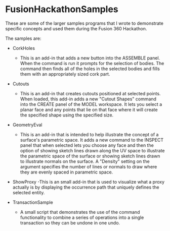 # FusionHackathonSamples
These are some of the larger samples programs that I wrote to demonstrate specific concepts and used them during the Fusion 360 Hackathon.

The samples are:

- CorkHoles
  - This is an add-in that adds a new button into the ASSEMBLE panel.  When the command is run it prompts for the selection of bodies.  The command then finds all of the holes in the selected bodies and fills them with an appropriately sized cork part.

- Cutouts
  - This is an add-in that creates cutouts positioned at selected points.  When loaded, this add-in adds a new "Cutout Shapes" command into the CREATE panel of the MODEL workspace.  It lets you select a planar face and any points that lie on that face where it will create the specified shape using the specified size.

- GeometryEval
  - This is an add-in that is intended to help illustrate the concept of a surface's parametric space.  It adds a new command to the INSPECT panel that when selected lets you choose any face and then the option of showing sketch lines drawn along the UV space to illustrate the parametric space of the surface or showing sketch lines drawn to illustrate normals on the surface.  A "Density" setting on the argument specifies the number of lines or normals to draw where they are evenly spaced in parametric space.

- ShowProxy
  -This is an small add-in that is used to visualize what a proxy actually is by displaying the occurrence path that uniquely defines the selected entity.

- TransactionSample
  - A small script that demonstrates the use of the command functionality to combine a series of operations into a single transaction so they can be undone in one undo.
